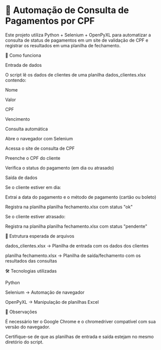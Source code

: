 # 🔎 Automação de Consulta de Pagamentos por CPF


Este projeto utiliza Python + Selenium + OpenPyXL para automatizar a consulta de status de pagamentos em um site de validação de CPF e registrar os resultados em uma planilha de fechamento.

🚀 Como funciona

Entrada de dados

O script lê os dados de clientes de uma planilha dados_clientes.xlsx contendo:

Nome

Valor

CPF

Vencimento

Consulta automática

Abre o navegador com Selenium

Acessa o site de consulta de CPF

Preenche o CPF do cliente

Verifica o status do pagamento (em dia ou atrasado)

Saída de dados

Se o cliente estiver em dia:

Extrai a data do pagamento e o método de pagamento (cartão ou boleto)

Registra na planilha planilha fechamento.xlsx com status "ok"

Se o cliente estiver atrasado:

Registra na planilha planilha fechamento.xlsx com status "pendente"

📂 Estrutura esperada de arquivos

dados_clientes.xlsx → Planilha de entrada com os dados dos clientes

planilha fechamento.xlsx → Planilha de saída/fechamento com os resultados das consultas

🛠 Tecnologias utilizadas

Python

Selenium
 → Automação de navegador

OpenPyXL
 → Manipulação de planilhas Excel

📌 Observações

É necessário ter o Google Chrome e o chromedriver compatível com sua versão do navegador.

Certifique-se de que as planilhas de entrada e saída estejam no mesmo diretório do script.
